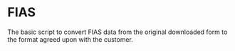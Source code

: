 # FIAS

The basic script to convert FIAS data from the original downloaded form to the format agreed upon with the customer.

